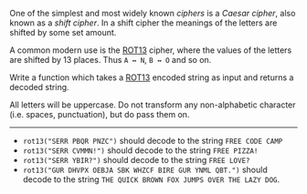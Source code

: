 One of the simplest and most widely known _ciphers_ is a _Caesar cipher_, also known as a _shift cipher_. In a shift cipher the meanings of the letters are shifted by some set amount.

A common modern use is the <u>ROT13</u> cipher, where the values of the letters are shifted by 13 places. Thus `A ↔ N`, `B ↔ O` and so on.

Write a function which takes a <u>ROT13</u> encoded string as input and returns a decoded string.

All letters will be uppercase. Do not transform any non-alphabetic character (i.e. spaces, punctuation), but do pass them on.

---

* `rot13("SERR PBQR PNZC")` should decode to the string `FREE CODE CAMP`
* `rot13("SERR CVMMN!")` should decode to the string `FREE PIZZA!`
* `rot13("SERR YBIR?")` should decode to the string `FREE LOVE?`
* `rot13("GUR DHVPX OEBJA SBK WHZCF BIRE GUR YNML QBT.")` should decode to the string `THE QUICK BROWN FOX JUMPS OVER THE LAZY DOG`.